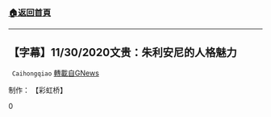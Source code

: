 ###  [:house:返回首頁](https://github.com/ourhimalayas/txt)
---

## 【字幕】11/30/2020文贵：朱利安尼的人格魅力
` Caihongqiao` [轉載自GNews](https://gnews.org/zh-hans/608938/)

制作： 【彩虹桥】

0
